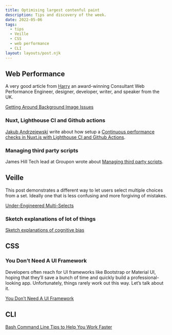 ```yaml
---
title: Optimising largest contenful paint
description: Tips and discovery of the week.
date: 2022-05-06
tags:
  - tips
  - Veille
  - CSS
  - web performance
  - CLI
layout: layouts/post.njk
---
```


## Web Performance

A very good article from [Harry](https://csswizardry.com/) an award-winning Consultant Web Performance Engineer, designer, developer, writer, and speaker from the UK.

[Getting Around Background Image Issues](https://csswizardry.com/2022/03/optimising-largest-contentful-paint/#getting-around-background-image-issues)

### Nuxt, Lighthouse CI and Github actions

[Jakub Andrzejewski](https://dev.to/jacobandrewsky) write about how setup a [Continuous performance checks in Nuxt.js with Lighthouse CI and Github Actions](https://dev.to/jacobandrewsky/continuous-performance-checks-in-nuxt-js-with-lighthouse-ci-and-github-actions-2lj9).

### Managing third party scripts

James Hill Tech lead at Groupon wrote about [Managing third party scripts](https://www.jameshill.dev/articles/managing-third-party-scripts-performance/).

## Veille

This post demonstrates a different way to let users select multiple choices from a set. Ideally one that is less confusing and more forgiving of mistakes.

[Under-Engineered Multi-Selects](https://adrianroselli.com/2022/05/under-engineered-multi-selects.html)

### Sketch explanations of lot of things

[Sketch explanations of cognitive bias](https://sketchplanations.com/tags/cognitive-bias)

## CSS

### You Don’t Need A UI Framework

Developers often reach for UI frameworks like Bootstrap or Material UI, hoping that they’ll save a bunch of time and quickly build a professional-looking app. Unfortunately, things rarely work out this way. Let’s talk about it.

[You Don’t Need A UI Framework](https://www.smashingmagazine.com/2022/05/you-dont-need-ui-framework/)

## CLI

[Bash Command Line Tips to Help You Work Faster](https://www.freecodecamp.org/news/bash-command-line-tips-to-help-you-work-faster/)
